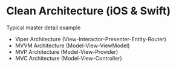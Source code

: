 # Clean Architecture (iOS & Swift)

Typical master detail example
- Viper Architecture (View-Interactor-Presenter-Entity-Router)
- MVVM Architecture  (Model-View-ViewModel)
- MVP Architecture   (Model-View-Provider)
- MVC Architecture   (Model-View-Controller)
